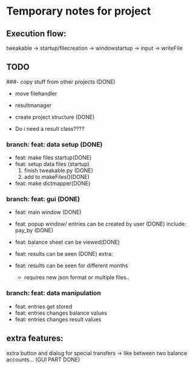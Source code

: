 # Temporary notes for project


## Execution flow:

tweakable -> startup/filecreation -> windowstartup -> input -> writeFile
 
## TODO
###- copy stuff from other projects (DONE)
  - move filehandler
  - resultmanager
- create project structure (DONE)

- Do i need a result class????

### branch: feat: data setup (DONE)
- feat: make files startup(DONE)
- feat: setup data files (startup)
  1. finish tweakable.py (DONE)
  2. add to makeFiles()(DONE)
- feat: make dictmapper(DONE)

### branch: feat: gui (DONE)
- feat: main window (DONE)
- feat: popup window/ entries can be created by user (DONE)
    include: pay_by (DONE)
- feat: balance sheet can be viewed(DONE)
- feat: results can be seen (DONE)
extra:

- feat: results can be seen for different months
  - requires new json format or multiple files..

### branch: feat: data manipulation
- feat: entries get stored
- feat: entries changes balance values
- feat: entries changes result values

## extra features:
  extra button and dialog for special transfers -> like between two balance accounts... (GUI PART DONE)
